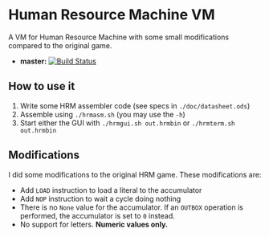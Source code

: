 
# Human Resource Machine VM
A VM for Human Resource Machine with some small modifications compared to
the original game.

- **master:** [![Build Status](https://travis-ci.org/Turysaz/hrmvm.svg?branch=master)](https://travis-ci.org/Turysaz/hrmvm)  

## How to use it
1. Write some HRM assembler code (see specs in `./doc/datasheet.ods`)
2. Assemble using `./hrmasm.sh` (you may use the `-h`)
3. Start either the GUI with `./hrmgui.sh out.hrmbin` or `./hrmterm.sh out.hrmbin`

## Modifications
I did some modifications to the original HRM game. These modifications are:

* Add `LOAD` instruction to load a literal to the accumulator
* Add `NOP` instruction to wait a cycle doing nothing
* There is no `None` value for the accumulator. If an `OUTBOX` operation is
  performed, the accumulator is set to `0` instead.
* No support for letters. **Numeric values only.**
